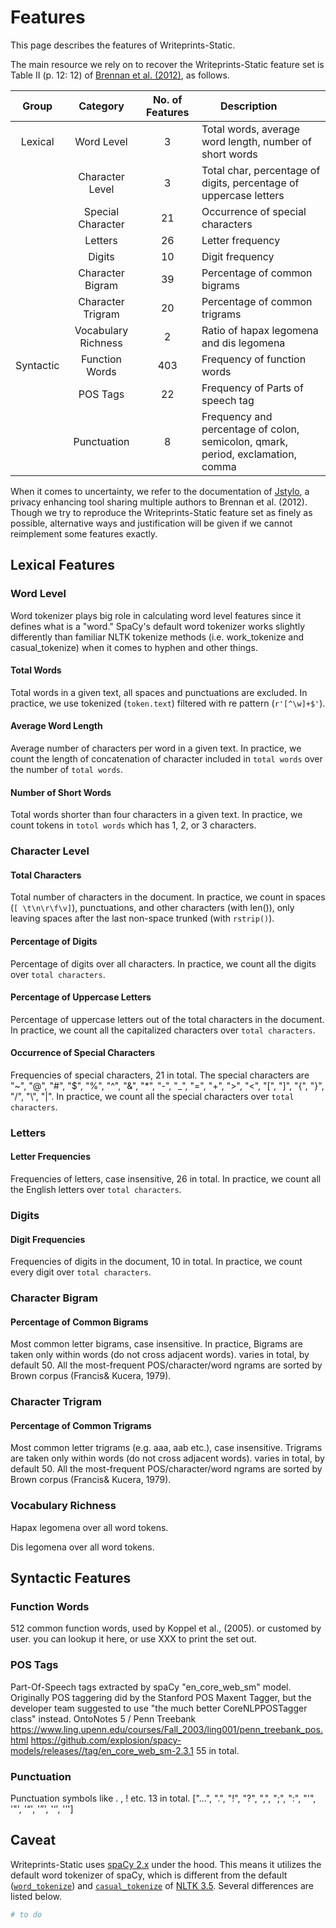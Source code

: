 # Features

This page describes the features of Writeprints-Static.

The main resource we rely on to recover the Writeprints-Static feature set is Table II (p. 12: 12) of 
[Brennan et al. (2012)](https://dl.acm.org/doi/abs/10.1145/2382448.2382450), as follows. 

|Group       |Category|No. of Features| &nbsp; &nbsp; &nbsp; &nbsp;Description &nbsp; &nbsp; &nbsp; &nbsp;|
|:----:|:----:|:----:|:----|
| Lexical    | Word Level                | 3       | Total words, average word length, number of short words  |
|            | Character Level           | 3       | Total char, percentage of digits, percentage of uppercase letters  |
|            | Special Character         | 21      | Occurrence of special characters   |
|            | Letters                   | 26      | Letter frequency   |
|            | Digits                    | 10      | Digit frequency   |
|            | Character Bigram          | 39      | Percentage of common bigrams   |
|            | Character Trigram         | 20      | Percentage of common trigrams   |
|            | Vocabulary Richness       | 2       | Ratio of hapax legomena and dis legomena   |
| Syntactic  | Function Words            | 403     | Frequency of function words   |
|            | POS Tags                  | 22      | Frequency of Parts of speech tag   |
|            | Punctuation               | 8       | Frequency and percentage of colon, semicolon, qmark, period, exclamation, comma   |

When it comes to uncertainty, we refer to the documentation of 
[Jstylo](https://github.com/psal/jstylo/blob/bdc5a9e79adb35795819de147bb21ce2908ae45d/jsan_resources/feature_sets/writeprints_feature_set.xml), a
privacy enhancing tool sharing multiple authors to Brennan et al. (2012).
Though we try to reproduce the Writeprints-Static feature set as finely as possible, alternative ways and justification
 will be given if we cannot reimplement some features exactly.



## Lexical Features

### Word Level
Word tokenizer plays big role in calculating word level features since it defines what is a "word." SpaCy's default word
tokenizer works slightly differently than familiar NLTK tokenize methods (i.e. work_tokenize and casual_tokenize) when
 it comes to hyphen and other things.

#### Total Words
Total words in a given text, all spaces and punctuations are excluded. In practice, we use tokenized (`token.text`)
filtered with re pattern (`r'[^\w]+$'`).

#### Average Word Length
Average number of characters per word in a given text. In practice, we count the length of concatenation of character 
included in `total words` over the number of `total words`.

#### Number of Short Words
Total words shorter than four characters in a given text. In practice, we count tokens in `totol words` which has 1, 2, 
or 3 characters.

### Character Level

#### Total Characters
Total number of characters in the document. In practice, we count in spaces (`[ \t\n\r\f\v]`), punctuations, and other
characters (with len()), only leaving spaces after the last non-space trunked (with `rstrip()`).

#### Percentage of Digits
Percentage of digits over all characters. In practice, we count all the digits over `total characters`.
#### Percentage of Uppercase Letters
Percentage of uppercase letters out of the total characters in the document. In practice, we count all the capitalized
characters over `total characters`.

#### Occurrence of Special Characters
Frequencies of special characters, 21 in total. The special characters are "~", "@", "#", "$", "%", "^", "&", "*", "-", "_", "=", "+", ">", "<", "[", "]", "{", "}",
"/", "\\", "|".  In practice, we count all the special characters over `total characters`.

### Letters
#### Letter Frequencies
Frequencies of letters, case insensitive, 26 in total. In practice, we count all the English letters over
`total characters`.

### Digits
#### Digit Frequencies
Frequencies of digits in the document, 10 in total. In practice, we count every digit over `total characters`.

### Character Bigram
#### Percentage of Common Bigrams
Most common letter bigrams, case insensitive. In practice,
Bigrams are taken only within words
(do not cross adjacent words).
varies in total, by default 50.
All the most-frequent POS/character/word ngrams are sorted by Brown corpus (Francis& Kucera, 1979).  
### Character Trigram
#### Percentage of Common Trigrams
Most common letter trigrams (e.g. aaa, aab etc.), case insensitive. Trigrams are taken only within words
(do not cross adjacent words).
varies in total, by default 50.
All the most-frequent POS/character/word ngrams are sorted by Brown corpus (Francis& Kucera, 1979).  
### Vocabulary Richness

Hapax legomena over all word tokens.

Dis legomena over all word tokens.
## Syntactic Features

### Function Words
512 common function words, used by Koppel et al., (2005).
or customed by user.
you can lookup it here, or use XXX to print the set out.

### POS Tags
Part-Of-Speech tags extracted by spaCy "en_core_web_sm" model.
Originally POS taggering did by the Stanford POS Maxent Tagger, but the developer team suggested to use
"the much better CoreNLPPOSTagger class" instead.
OntoNotes 5 / Penn Treebank
https://www.ling.upenn.edu/courses/Fall_2003/ling001/penn_treebank_pos.html
https://github.com/explosion/spacy-models/releases//tag/en_core_web_sm-2.3.1
55 in total.
### Punctuation

Punctuation symbols like . , ! etc.
13 in total.
["...", ".", "!", "?", ",", ";", ":", "'", '"', '“', '”', '‘', '’']
        
## Caveat

Writeprints-Static uses [spaCy 2.x](https://spacy.io/) under the hood. This means it utilizes the default word tokenizer of
 spaCy, which is different from the default ([`word_tokenize`](https://www.nltk.org/api/nltk.tokenize.html#nltk.tokenize.punkt.PunktLanguageVars.word_tokenize)) 
 and [`casual_tokenize`](https://www.nltk.org/api/nltk.tokenize.html#nltk.tokenize.casual.casual_tokenize) of [NLTK 3.5](https://www.nltk.org/).
Several differences are listed below.
```python
# to do

```